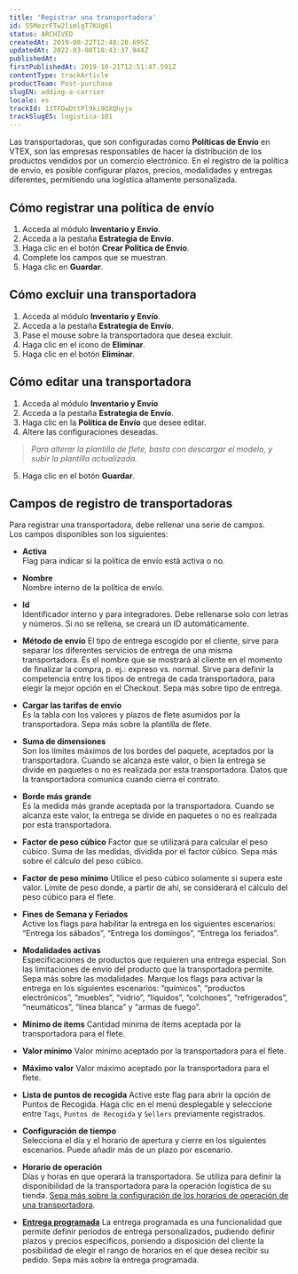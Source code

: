 ```yaml
---
title: 'Registrar una transportadora'
id: 55MezrFTw2limlgT7KUg6l
status: ARCHIVED
createdAt: 2019-08-22T12:48:28.695Z
updatedAt: 2022-03-08T18:43:37.944Z
publishedAt: 
firstPublishedAt: 2019-10-21T12:51:47.591Z
contentType: trackArticle
productTeam: Post-purchase
slugEN: adding-a-carrier
locale: es
trackId: 13TFDwDttPl9ki9OXQhyjx
trackSlugES: logistica-101
---
```


Las transportadoras, que son configuradas como **Políticas de Envío** en VTEX, son las empresas responsables de hacer la distribución de los productos vendidos por un comercio electrónico. En el registro de la política de envío, es posible configurar plazos, precios, modalidades y entregas diferentes, permitiendo una logística altamente personalizada.

## Cómo registrar una política de envío
1. Acceda al módulo **Inventario y Envío**.
2. Acceda a la pestaña **Estrategia de Envío**.
3. Haga clic en el botón **Crear Política de Envío**.
4. Complete los campos que se muestran.
5. Haga clic en **Guardar**.

## Cómo excluir una transportadora
1. Acceda al módulo **Inventario y Envío**.
2. Acceda a la pestaña **Estrategia de Envío**.
3. Pase el mouse sobre la transportadora que desea excluir.
4. Haga clic en el ícono de **Eliminar**.   
5. Haga clic en el botón **Eliminar**.

## Cómo editar una transportadora
1. Acceda al módulo **Inventario y Envío**
2. Acceda a la pestaña **Estrategia de Envío**.
3. Haga clic en la **Política de Envío** que desee editar. 
4. Altere las configuraciones deseadas.

> *Para alterar la plantilla de flete, basta con descargar el modelo, y subir la plantilla actualizada.*

5. Haga clic en el botón **Guardar**.

## Campos de registro de transportadoras 
Para registrar una transportadora, debe rellenar una serie de campos.  
Los campos disponibles son los siguientes:

- **Activa**  
Flag para indicar si la política de envío está activa o no.

- **Nombre**  
Nombre interno de la política de envío.

- **Id**  
Identificador interno y para integradores. Debe rellenarse solo con letras y números. Si no se rellena, se creará un ID automáticamente.

- **Método de envío**
El tipo de entrega escogido por el cliente, sirve para separar los diferentes servicios de entrega de una misma transportadora. Es el nombre que se mostrará al cliente en el momento de finalizar la compra, p. ej.: expreso vs. normal. Sirve para definir la competencia entre los tipos de entrega de cada transportadora, para elegir la mejor opción en el Checkout. Sepa más sobre tipo de entrega.

- **Cargar las tarifas de envío**  
Es la tabla con los valores y plazos de flete asumidos por la transportadora. Sepa más sobre la plantilla de flete.

- **Suma de dimensiones**  
Son los límites máximos de los bordes del paquete, aceptados por la transportadora. Cuando se alcanza este valor, o bien la entrega se divide en paquetes o no es realizada por esta transportadora. Datos que la transportadora comunica cuando cierra el contrato.

- **Borde más grande**  
Es la medida más grande aceptada por la transportadora. Cuando se alcanza este valor, la entrega se divide en paquetes o no es realizada por esta transportadora.

- **Factor de peso cúbico**
Factor que se utilizará para calcular el peso cúbico. Suma de las medidas, dividida por el factor cúbico. Sepa más sobre el cálculo del peso cúbico.

- **Factor de peso mínimo**
Utilice el peso cúbico solamente si supera este valor. Límite de peso donde, a partir de ahí, se considerará el cálculo del peso cúbico para el flete.

- **Fines de Semana y Feriados**  
Active los flags para habilitar la entrega en los siguientes escenarios: “Entrega los sábados”, “Entrega los domingos”, “Entrega los feriados”.

- **Modalidades activas**  
Especificaciones de productos que requieren una entrega especial. Son las limitaciones de envío del producto que la transportadora permite.  
Sepa más sobre las modalidades. Marque los flags para activar la entrega en los siguientes escenarios: “químicos”, “productos electrónicos”, “muebles”, “vidrio”, “líquidos”, “colchones”, “refrigerados”, “neumáticos”, “línea blanca” y “armas de fuego”.

- **Mínimo de ítems**
Cantidad mínima de ítems aceptada por la transportadora para el flete.

- **Valor mínimo**
Valor mínimo aceptado por la transportadora para el flete.

- **Máximo valor**
Valor máximo aceptado por la transportadora para el flete.

- **Lista de puntos de recogida**
Active este flag para abrir la opción de Puntos de Recogida. Haga clic en el menú desplegable y seleccione entre `Tags`, `Puntos de Recogida` y `Sellers` previamente registrados.

- **Configuración de tiempo**  
Selecciona el día y el horario de apertura y cierre en los siguientes escenarios. Puede añadir más de un plazo por escenario.

- **Horario de operación**  
Días y horas en que operará la transportadora. Se utiliza para definir la disponibilidad de la transportadora para la operación logística de su tienda. [Sepa más sobre la configuración de los horarios de operación de una transportadora](https://help.vtex.com/es/tutorial/horario-de-funcionamento-das-transportadoras--2oGpbInIgdxSWUi3TZjdCS).

- **[Entrega programada](https://help.vtex.com/es/tutorial/entrega-agendada--22g3HAVCGLFiU7xugShOBi)**
La entrega programada es una funcionalidad que permite definir períodos de entrega personalizados, pudiendo definir plazos y precios específicos, poniendo a disposición del cliente la posibilidad de elegir el rango de horarios en el que desea recibir su pedido. Sepa más sobre la entrega programada.

